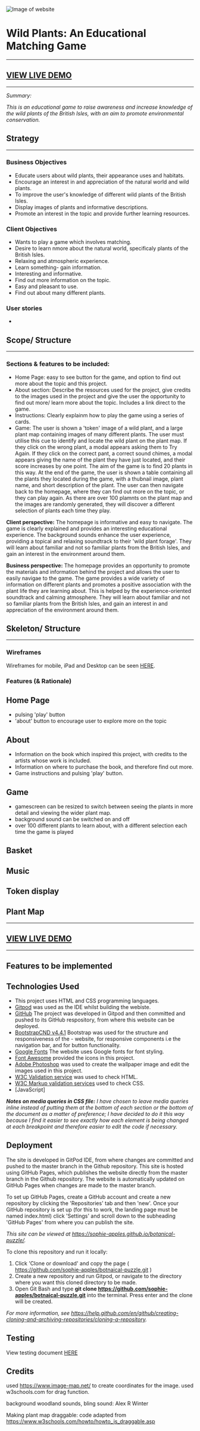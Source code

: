 ![Image of website](assets/images/wallpaper.jpg)
# Wild Plants: An Educational Matching Game
----------------------------------------------------------------------------------------------------------------------------------------
[VIEW LIVE DEMO](https://sophie-apples.github.io/botanical-puzzle/)
----------------------------------------------------------------------------------------------------------------------------------------
----------------------------------------------------------------------------------------------------------------------------------------

*Summary:*

*This is an educational game to raise awareness and increase knowledge of the wild plants of the British Isles, with an aim to promote environmental conservation.*


## Strategy
-----------------------------------------

### Business Objectives
* Educate users about wild plants, their appearance uses and habitats.<br>
* Encourage an interest in and appreciation of the natural world and wild plants.<br>
* To improve the user's knowledge of different wild plants of the British Isles.<br>
* Display images of plants and informative descriptions.<br>
* Promote an interest in the topic and provide further learning resources.<br>


### Client Objectives
* Wants to play a game which involves matching.<br>
* Desire to learn nmore about the natural world, specificaly plants of the British Isles.<br>
* Relaxing and atmospheric experience.<br>
* Learn something- gain information.<br>
* Interesting and informative. <br>
* Find out more information on the topic.<br>
* Easy and pleasant to use.<br>
* Find out about many different plants.<br>

### User stories
*




## Scope/ Structure
-----------------------------------------

### Sections & features to be included:
* Home Page: easy to see button for the game, and option to find out more about the topic and this project.
* About section: Describe the resources used for the project, give credits to the images used in the project and give the user the opportunity to find out more/ learn more about the topic. Includes a link direct to the game.
* Instructions: Clearly explainm how to play the game using a series of cards.
* Game: The user is shown a 'token' image of a wild plant, and a large plant map containing images of many different plants. The user must utilise this cue to identify and locate the wild plant on the plant map. If they click on the wrong plant, a modal appears asking them to Try Again. If they click on the correct pant, a correct sound chimes, a modal appears giving the name of the plant they have just located, and their score increases by one point. The aim of the game is to find 20 plants in this way. At the end of the game, the user is shown a table containing all the plants they located during the game, with a thubnail image, plant name, and short description of the plant.
The user can then navigate back to the homepage, where they can find out more on the topic, or they can play again. As there are over 100 plamnts on the plant map and the images are randomly generated, they will discover a different selection of plants each time they play.

**Client perspective:** The homepage is informative and easy to navigate. The game is clearly explained and provides an interesting educational experience. The background sounds enhance the user experience, providing a topical and relaxing soundtrack to their 'wild plant forage'. They will learn about familiar and not so familiar plants from the British Isles, and gain an interest in the environment around them.

**Business perspective:** The homepage provides an opportunity to promote the materials and information behind the project and allows the user to easily navigae to the game. The game provides a wide variety of information on different plants and promotes a positive association with the plant life they are learning about. This is helped by the experience-oriented soundtrack and calming atmosphere. They will learn about familiar and not so familiar plants from the British Isles, and gain an interest in and appreciation of the environment around them.



## Skeleton/ Structure
-----------------------------------------

### Wireframes
Wireframes for mobile, iPad and Desktop can be seen [HERE](https://xd.adobe.com/view/5c23c360-4653-4a02-8cd0-d7dbf0153f9e-0970/).

### Features (& Rationale)
## Home Page
* pulsing 'play' button
* 'about' button to encourage user to explore more on the topic

## About
* Information on the book which inspired this project, with credits to the artists whose work is included.
* Information on where to purchase the book, and therefore find out more.
* Game instructions and pulsing 'play' button.

## Game
* gamescreen can be resized to switch between seeing the plants in more detail and viewing the wider plant map.
* background sound can be switched on and off
* over 100 different plants to learn about, with a different selection each time the game is played

## Basket

## Music

## Token display

## Plant Map



----------------------------------------------------------------------------------------------------------------------------------------
[VIEW LIVE DEMO](https://sophie-apples.github.io/botanical-puzzle/)
----------------------------------------------------------------------------------------------------------------------------------------
----------------------------------------------------------------------------------------------------------------------------------------


## Features to be implemented


## Technologies Used

* This project uses HTML and CSS programming languages.
* [Gitpod](www.gitpod.io) was used as the IDE whilst building the webiste.<br>
* [GitHub](www.github.com) The project was developed in Gitpod and then committed and pushed to its GitHub respository, from where this website can be deployed.
* [BootstrapCND v4.4.1](https://www.bootstrapcdn.com) Bootstrap was used for the structure and responsiveness of the - website, for responsive components i.e the navigation bar, and for button functionality.
* [Google Fonts](https://fonts.google.com/) The website uses Google fonts for font styling.
* [Font Awesome](https://fontawesome.com/) provided the icons in this project.
* [Adobe Photoshop](https://www.photoshop.com/en) was used to create the wallpaper image and edit the images used in this project.
* [W3C Validation service](https://validator.w3.org) was used to check HTML.
* [W3C Markup validation services](https://jigsaw.w3.org/css-validator/) used to check CSS.
* [JavaScript]


_**Notes on media queries in CSS file:**_
*I have chosen to leave media queries inline instead of putting them at the bottom of each section or the bottom of the document as a matter of preference; I have decided to do it this way because I find it easier to see exactly how each element is being changed at each breakpoint and therefore easier to edit the code if necessary.*


## Deployment

The site is developed in GitPod IDE, from where changes are committed and pushed to the master branch in the Github repository.
This site is hosted using GitHub Pages, which publishes the website directly from the master branch in the Github repository. The website is automatically updated on GitHub Pages when changes are made to the master branch.

To set up GitHub Pages, create a GitHub account and create a new repository by clicking the 'Repositories' tab and then 'new'. Once your GitHub repository is set up (for this to work, the landing page must be named index.html) click 'Settings' and scroll down to the subheading 'GitHub Pages' from where you can publish the site.

*This site can be viewed at https://sophie-apples.github.io/botanical-puzzle/.*

To clone this repository and run it locally:
1. Click 'Clone or download' and copy the page ( https://github.com/sophie-apples/botnaical-puzzle.git )
1. Create a new repository and run Gitpod, or navigate to the directory where you want this cloned directory to be made.
1. Open Git Bash and type **git clone https://github.com/sophie-apples/botnaical-puzzle.git** into the terminal. Press enter and the clone will be created.

*For more information, see https://help.github.com/en/github/creating-cloning-and-archiving-repositories/cloning-a-repository.*


## Testing

View testing document [HERE](testing.md)


## Credits



used https://www.image-map.net/ to create coordinates for the image.
used w3schools.com for drag function.

background woodland sounds, bling sound: Alex R Winter

Making plant map draggable: code adapted from https://www.w3schools.com/howto/howto_js_draggable.asp
